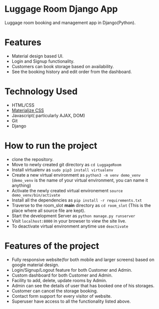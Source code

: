# Luggage Room Django App
Luggage room booking and management app in Django(Python).

# Features
- Material design based UI.
- Login and Signup functionality.
- Customers can book storage based on availability.
- See the booking history and edit order from the dashboard.

# Technology Used
 - HTML/CSS
 - [Materialize CSS](archives.materializecss.com/0.100.2)
 - Javascript( particularly AJAX, DOM)
 - Git
 - Django
# How to run the project
 - clone the repository.
 - Move to newly created git directory as `cd LuggageRoom`
 - Install virtualenv as `sudo pip3 install virtualenv`
 - Create a new virtual environment as `python3 -m venv demo_venv` (`demo_venv` is the name of your virtual environment, you can name it anything)
 - Activate the newly created virtual environement `source demo_venv/bin/activate`
 - Install all the dependencies as `pip install -r requirements.txt`
 - Traverse to the room_slot **main** directory as `cd room_slot` (This is the place where all source file are kept).
 - Start the development Server as `python manage.py runserver`
 - Visit `localhost:8000` in your browser to view the site live.
 - To deactivate virtual environment anytime use `deactivate`
# Features of the project
 - Fully responsive website(for both mobile and larger screens) based on google material design.
 - Login/Signup/Logout feature for both Customer and Admin.
 - Custom dashboard for both Customer and Admin.
 - Facility to add, delete, update rooms by Admin.
 - Admin can see the details of user that has booked one of his storages.
 - Customer can cancel the storage booking.
 - Contact form support for every visitor of website.
 - Superuser have access to all the functionality listed above.
 
